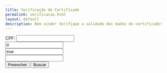 ```yaml
---
title: Verificação de Certificado
permalink: verificacao.html
layout: default
description: Bem vindo! Verifique a validade dos dados do certificado!
---
```




<html><head>    
    <script type="text/javascript">
    	function setCPF(){
    		var url = window.location.href;
    		var line = url.split("line=")[1].split("&")[0];
    		var cpf = url.split("cpf=")[1].split("&")[0];
    		document.getElementById("cpf").value = cpf;
    		document.getElementById("range").value = line+":"+line;
    	};
    </script>
  </head>
  <body onload="setCPF();">
        <form action="https://docs.google.com/spreadsheets/d/1uSAoq6YB6vYt7urYJPBcj3QfTQ57K-FnXzp0dBwj0OM/pubhtml" method="get" target="_blank">
      CPF: <input id="cpf" type="text" value="" readonly><br>
          <input name="gid" type="text" value="0"><br>
          <input name="single" type="text" value="true"><br>
          <input id="range" name="range" type="text" value=""><br>
      <input type="button" value="Preencher" onclick="setCPF();">
      <input type="submit" value="Buscar"><br><br>
    </form>
</body></html>

